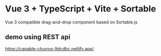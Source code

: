 # Vue 3 + TypeScript + Vite + Sortable

 Vue 3 compatible drag-and-drop component based on Sortable.js

## demo using REST api

<https://capable-churros-9dcdbc.netlify.app/>

